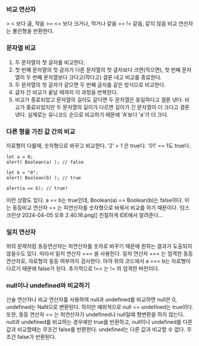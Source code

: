 ### 비교 연산자
\> <  보다 큼, 작음
\>= <= 보다 크거나, 작거나 같음
== != 같음, 같지 않음
비교 연산자는 불린형을 반환한다.
### 문자열 비교
1. 두 문자열의 첫 글자를 비교한다.
2. 첫 번째 문자열의 첫 글자가 다른 문자열의 첫 글자보다 크면(작으면), 첫 번째 문자열이 두 번째 문자열보다 크다고(작다고) 결론 내고 비교를 종료한다.
3. 두 문자열의 첫 글자가 같으면 두 번째 글자를 같은 방식으로 비교한다.
4. 글자 간 비교가 끝날 때까지 이 과정을 반복한다.
5. 비교가 종료되었고 문자열의 길이도 같다면 두 문자열은 동일하다고 결론 낸다. 비교가 종료되었지만 두 문자열의 길이가 다르면 길이가 긴 문자열이 더 크다고 결론 낸다.
실제로는 유니코드 순으로 비교하기 때문에 'A'보다 'a'가 더 크다.
### 다른 형을 가진 값 간의 비교
자료형이 다를때, 숫자형으로 바꾸고 비교한다.
'2' > 1 은 true다. '01' == 1도 true다.

```
let a = 0;
alert( Boolean(a) ); // false

let b = "0";
alert( Boolean(b) ); // true

alert(a == b); // true!
```
이런 상황도 있다. a == b는 true인데, Boolean(a) == Boolean(b)는 false이다. 이는 동등비교 연산자 == 는 피연산자를 숫자형으로 바꿔서 비교를 하기 때문이다.
![[스크린샷 2024-04-05 오후 2.40.16.png]]
친절하게 IDE에서 알려준다...
### 일치 연산자
위의 문제처럼 동등연산자는 피연산자를 숫자로 바꾸기 때문에 원하는 결과가 도출되지 않을수도 있다. 따라서 일치 연산자 === 을 사용한다.
일치 연산자 === 는 엄격한 동등 연산자로, 자료형의 동등 여부까지 검사한다. 아까 위의 코드에서 a === b는 자료형이 다르기 때문에 false가 된다.
추가적으로 !== 는 != 의 엄격한 버전이다.
### null이나 undefined와 비교하기
산술 연산자나 비교 연산자를 사용하여 null과 undefined를 비교하면 null은 0, undefined는 NaN으로 변환된다. 
하지만 예외적으로 null == undefined는 true이다.
또한, 동등 연산자 == 는 피연산자가 undefined나 null일때 형변환을 하지 않는다. null과 undefined를 비교하는 경우에만 true를 반환하고, null이나 undefined를 다른 값과 비교할때는 무조건 false를 반환한다. 
undefined는 다른 값과 비교할 수 없다. 무조건 false가 반환된다. 
